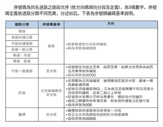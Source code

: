 &emsp;&emsp;序號碼為同名道路之路段次序 (依方向碼順向分段及定義)，為5碼數字。序號碼定義依道路分類不同而異，分述如后。下表為序號碼編碼基準說明。

![各類道路序號碼編碼基準說明](054.jpg)
